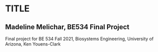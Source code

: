 # TITLE
## Madeline Melichar, BE534 Final Project
Final project for BE 534 Fall 2021, Biosystems Engineering, University of Arizona, Ken Youens-Clark
